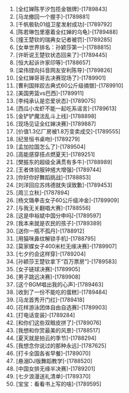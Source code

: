 
1. [全红婵陈芋汐包揽金银牌]-[1789843]
1. [马龙撤回一个握手]-[1789881]
1. [千帆极轨01组卫星发射成功]-[1789792]
1. [陈若琳包里塞着全红婵的乌龟]-[1789488]
1. [撞王楚钦的瑞典女记者被罚]-[1789285]
1. [女单世界排名：孙颖莎第一]-[1788815]
1. [许昕说王楚钦状态回来了]-[1789445]
1. [恒大起诉许家印等]-[1788657]
1. [梁伟铿向抖音网友安利陈导]-[1789826]
1. [全红婵哥哥去决赛现场了]-[1789901]
1. [曹利国摔跤古典式60公斤级摘银]-[1789910]
1. [美国男篮vs巴西]-[1789911]
1. [李纯承认是恋爱状态]-[1789075]
1. [西瓜小龙虾不能一起吃系谣言]-[1789613]
1. [金铲铲魔法乱斗上线]-[1788898]
1. [现场见证全红婵决赛]-[1789887]
1. [价值1.3亿厂房被1.8万变卖成交]-[1789555]
1. [纪昱恒书桌吻]-[1789279]
1. [孟加拉国怎么了]-[1789504]
1. [高能感穿搭点燃夏天]-[1789251]
1. [樊振东的超级全满贯有多牛]-[1788989]
1. [王者体验服钟馗大增强]-[1789744]
1. [你好你好舞蹈挑战]-[1788853]
1. [刘洋回应苏炜德就失误致歉]-[1789453]
1. [周三立秋]-[1787894]
1. [杨文璐拳击女子60公斤级冲金]-[1789909]
1. [与我无关翻唱大赛]-[1788556]
1. [这是申裕斌中国分申吗]-[1789597]
1. [我本来就是农民的孩子]-[1789389]
1. [送你一瓶不孤丹]-[1788912]
1. [用猫咪鼻纹解锁手机]-[1788795]
1. [莫家蝶女子400米栏无缘决赛]-[1789907]
1. [七夕约会这样穿]-[1789204]
1. [孙颖莎王楚钦拿下“百万票房”]-[1789583]
1. [女子链球决赛]-[1789905]
1. [男子跳远决赛]-[1789908]
1. [这个BGM唱出我的心声]-[1789463]
1. [收到了一份不能吃的蛋糕]-[1789484]
1. [马龙首秀开门红]-[1789418]
1. [花样游泳团体自由自选赛]-[1789903]
1. [打电话变装]-[1789284]
1. [和你们这些双眼皮拼了]-[1789076]
1. [我想和你赏最美的风景]-[1788517]
1. [夏天就是拍云的季节]-[1788294]
1. [我想念你说过的那种永远]-[1787625]
1. [打卡全国各省早餐]-[1789070]
1. [悬溺DJ版舞蹈教学]-[1788520]
1. [中国女排无缘半决赛]-[1789201]
1. [七夕浪漫送礼清单]-[1789370]
1. [宝宝：看看书上写的啥]-[1789595]